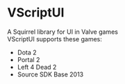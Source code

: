 # VScriptUI
A Squirrel library for UI in Valve games <br>
VScriptUI supports these games: <br>
- Dota 2 <Br>
- Portal 2 <br>
- Left 4 Dead 2 <br>
- Source SDK Base 2013 <br>
